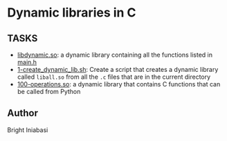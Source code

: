 # Dynamic libraries in C

## TASKS
- [libdynamic.so](https://github.com/Brightini/alx-low_level_programming/blob/master/0x18-dynamic_libraries/libdynamic.so): a dynamic library containing all the functions listed in [main.h](https://github.com/Brightini/alx-low_level_programming/blob/master/0x18-dynamic_libraries/main.h)
- [1-create_dynamic_lib.sh](https://github.com/Brightini/alx-low_level_programming/blob/master/0x18-dynamic_libraries/1-create_dynamic_lib.sh): Create a script that creates a dynamic library called ``liball.so`` from all the ``.c`` files that are in the current directory
- [100-operations.so](https://github.com/Brightini/alx-low_level_programming/blob/master/0x18-dynamic_libraries/100-operations.so): a dynamic library that contains C functions that can be called from Python

## Author
Bright Iniabasi
